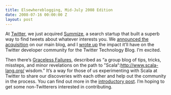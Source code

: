 ```yaml
---
title: Elsewhereblogging, Mid-July 2008 Edition
date: 2008-07-16 00:00:00 Z
layout: post
---
```





At [Twitter](http://twitter.com), we just acquired [Summize](http://www.crunchbase.com/company/summize), a search startup that built a superb way to find tweets about whatever interests you. We [announced the acquisition](http://blog.twitter.com/2008/07/finding-perfect-match.html) on our main blog, and I [wrote up](http://dev.twitter.com/2008/07/summize-and-future-of-twitter-api.html) the impact it’ll have on the Twitter developer community for the Twitter Technology Blog. I’m excited.

Then there’s [Graceless Failures](http://www.gracelessfailures.com/), described as “a group blog of tips, tricks, missteps, and minor revelations on the path to ”Scala“:http://www.scala-lang.org/ wisdom.” It’s a way for those of us experimenting with Scala at Twitter to share our discoveries with each other and help out the community in the process. You can find out more in the [introductory post](http://www.gracelessfailures.com/2008/06/test-post.html). I’m hoping to get some non-Twitterers interested in contributing.
